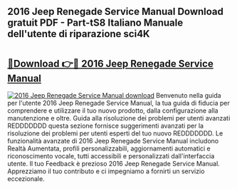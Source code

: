 ## 2016 Jeep Renegade Service Manual Download gratuit PDF - Part-tS8 Italiano Manuale dell'utente di riparazione sci4K

# <h2><a href="http://dfgdlin.blite.top/?on=2016+Jeep+Renegade+Service+Manual">🔗Download 👉🔴 2016 Jeep Renegade Service Manual</a></h2>

[![2016 Jeep Renegade Service Manual download](https://i.imgur.com/lujVjoI.png)](http://dfgdlin.blite.top/?on=2016+Jeep+Renegade+Service+Manual)
Benvenuto nella guida per l'utente 2016 Jeep Renegade Service Manual, la tua guida di fiducia per comprendere e utilizzare il tuo nuovo prodotto, dalla configurazione alla manutenzione e oltre. Guida alla risoluzione dei problemi per utenti avanzati REDDDDDDD questa sezione fornisce suggerimenti avanzati per la risoluzione dei problemi per utenti esperti del tuo nuovo REDDDDDDD. Le funzionalità avanzate di 2016 Jeep Renegade Service Manual includono Realtà Aumentata, profili personalizzabili, aggiornamenti automatici e riconoscimento vocale, tutti accessibili e personalizzati dall'interfaccia utente. Il tuo Feedback è prezioso 2016 Jeep Renegade Service Manual. Apprezziamo il tuo contributo e ci impegniamo a fornirti un servizio eccezionale.
